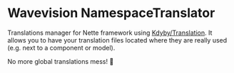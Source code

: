# Wavevision NamespaceTranslator

Translations manager for Nette framework using [Kdyby/Translation](https://github.com/Kdyby/Translation). It allows you
to have your translation files located where they are really used (e.g. next to a component or model). 

No more global translations mess! 💪